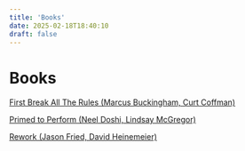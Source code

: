 ```yaml
---
title: 'Books'
date: 2025-02-18T18:40:10
draft: false
---
```


# Books

[First Break All The Rules (Marcus Buckingham, Curt Coffman)](./first-break-all-the-rules-marcus-buckingham-curt-coffman)

[Primed to Perform (Neel Doshi, Lindsay McGregor)](./primed-to-perform-neel-doshi-lindsay-mcgregor)

[Rework (Jason Fried, David Heinemeier)](./rework-jason-fried-david-heinemeier)
